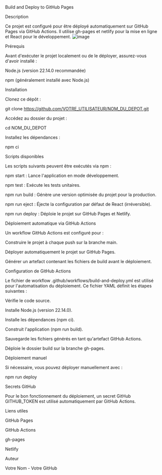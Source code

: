 Build and Deploy to GitHub Pages

Description

Ce projet est configuré pour être déployé automatiquement sur GitHub Pages via GitHub Actions. Il utilise gh-pages et netlify pour la mise en ligne et React pour le développement.
![image](https://github.com/user-attachments/assets/f5680408-d75e-4773-aaa8-bc623f6546b1)

Prérequis

Avant d'exécuter le projet localement ou de le déployer, assurez-vous d'avoir installé :

Node.js (version 22.14.0 recommandée)

npm (généralement installé avec Node.js)

Installation

Clonez ce dépôt :

git clone https://github.com/VOTRE_UTILISATEUR/NOM_DU_DEPOT.git

Accédez au dossier du projet :

cd NOM_DU_DEPOT

Installez les dépendances :

npm ci

Scripts disponibles

Les scripts suivants peuvent être exécutés via npm :

npm start : Lance l'application en mode développement.

npm test : Exécute les tests unitaires.

npm run build : Génère une version optimisée du projet pour la production.

npm run eject : Éjecte la configuration par défaut de React (irréversible).

npm run deploy : Déploie le projet sur GitHub Pages et Netlify.

Déploiement automatique via GitHub Actions

Un workflow GitHub Actions est configuré pour :

Construire le projet à chaque push sur la branche main.

Déployer automatiquement le projet sur GitHub Pages.

Générer un artefact contenant les fichiers de build avant le déploiement.

Configuration de GitHub Actions

Le fichier de workflow .github/workflows/build-and-deploy.yml est utilisé pour l'automatisation du déploiement. Ce fichier YAML définit les étapes suivantes :

Vérifie le code source.

Installe Node.js (version 22.14.0).

Installe les dépendances (npm ci).

Construit l'application (npm run build).

Sauvegarde les fichiers générés en tant qu'artefact GitHub Actions.

Déploie le dossier build sur la branche gh-pages.

Déploiement manuel

Si nécessaire, vous pouvez déployer manuellement avec :

npm run deploy

Secrets GitHub

Pour le bon fonctionnement du déploiement, un secret GitHub GITHUB_TOKEN est utilisé automatiquement par GitHub Actions.

Liens utiles

GitHub Pages

GitHub Actions

gh-pages

Netlify

Auteur

Votre Nom - Votre GitHub

